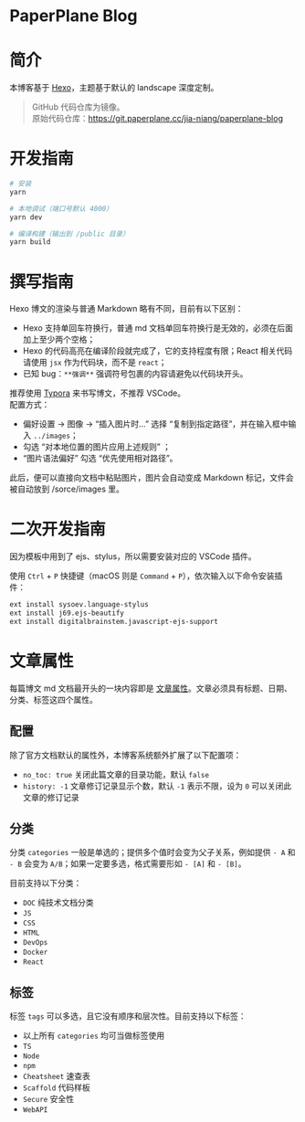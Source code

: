 # PaperPlane Blog

# 简介

本博客基于 [Hexo](https://hexo.io/zh-cn/)，主题基于默认的 landscape 深度定制。

> GitHub 代码仓库为镜像。  
> 原始代码仓库：https://git.paperplane.cc/jia-niang/paperplane-blog

# 开发指南

```bash
# 安装
yarn

# 本地调试（端口号默认 4000）
yarn dev

# 编译构建（输出到 /public 目录）
yarn build
```

# 撰写指南

Hexo 博文的渲染与普通 Markdown 略有不同，目前有以下区别：

- Hexo 支持单回车符换行，普通 md 文档单回车符换行是无效的，必须在后面加上至少两个空格；
- Hexo 的代码高亮在编译阶段就完成了，它的支持程度有限；React 相关代码请使用 `jsx` 作为代码块，而不是 `react`；
- 已知 bug：`**强调**` 强调符号包裹的内容请避免以代码块开头。

推荐使用 [Typora](https://typora.io/) 来书写博文，不推荐 VSCode。  
配置方式：

- 偏好设置 → 图像 → “插入图片时…” 选择 “复制到指定路径”，并在输入框中输入 `../images`；
- 勾选 “对本地位置的图片应用上述规则” ；
- “图片语法偏好” 勾选 “优先使用相对路径”。

此后，便可以直接向文档中粘贴图片，图片会自动变成 Markdown 标记，文件会被自动放到 /sorce/images 里。

# 二次开发指南

因为模板中用到了 ejs、stylus，所以需要安装对应的 VSCode 插件。

使用 `Ctrl` + `P` 快捷键（macOS 则是 `Command` + `P`），依次输入以下命令安装插件：

```bash
ext install sysoev.language-stylus
ext install j69.ejs-beautify
ext install digitalbrainstem.javascript-ejs-support
```

# 文章属性

每篇博文 md 文档最开头的一块内容即是 [文章属性](https://hexo.io/zh-cn/docs/front-matter)。文章必须具有标题、日期、分类、标签这四个属性。

## 配置

除了官方文档默认的属性外，本博客系统额外扩展了以下配置项：

- `no_toc: true` 关闭此篇文章的目录功能，默认 `false`
- `history: -1` 文章修订记录显示个数，默认 `-1` 表示不限，设为 `0` 可以关闭此文章的修订记录

## 分类

分类 `categories` 一般是单选的；提供多个值时会变为父子关系，例如提供 `- A` 和 `- B` 会变为 `A/B`；如果一定要多选，格式需要形如 `- [A]` 和 `- [B]`。

目前支持以下分类：

- `DOC` 纯技术文档分类
- `JS`
- `CSS`
- `HTML`
- `DevOps`
- `Docker`
- `React`

## 标签

标签 `tags` 可以多选，且它没有顺序和层次性。目前支持以下标签：

- 以上所有 `categories` 均可当做标签使用
- `TS`
- `Node`
- `npm`
- `Cheatsheet` 速查表
- `Scaffold` 代码样板
- `Secure` 安全性
- `WebAPI`
